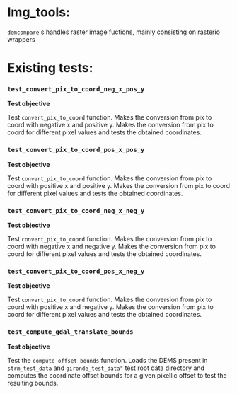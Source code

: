 # Img_tools:

`demcompare`'s handles raster image fuctions, mainly consisting on rasterio wrappers

# Existing tests:


### `test_convert_pix_to_coord_neg_x_pos_y`

**Test objective**

Test `convert_pix_to_coord` function.
Makes the conversion from pix to coord with negative x and positive y.
Makes the conversion from pix to coord for
different pixel values and tests the obtained
coordinates.

### `test_convert_pix_to_coord_pos_x_pos_y`

**Test objective**

Test `convert_pix_to_coord` function.
Makes the conversion from pix to coord with positive x and positive y.
Makes the conversion from pix to coord for
different pixel values and tests the obtained
coordinates.

### `test_convert_pix_to_coord_neg_x_neg_y`

**Test objective**

Test `convert_pix_to_coord` function.
Makes the conversion from pix to coord with negative x and negative y.
Makes the conversion from pix to coord for
different pixel values and tests the obtained
coordinates.

### `test_convert_pix_to_coord_pos_x_neg_y`

**Test objective**

Test `convert_pix_to_coord` function.
Makes the conversion from pix to coord with positive x and negative y.
Makes the conversion from pix to coord for
different pixel values and tests the obtained
coordinates.

### `test_compute_gdal_translate_bounds`

**Test objective**

Test the `compute_offset_bounds` function.
    Loads the DEMS present in `strm_test_data` and `gironde_test_data"`
    test root data directory and computes the coordinate offset
    bounds for a given pixellic offset to test the resulting
    bounds.
